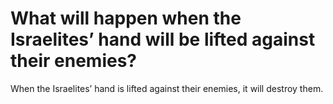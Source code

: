 # What will happen when the Israelites’ hand will be lifted against their enemies?

When the Israelites’ hand is lifted against their enemies, it will destroy them.
